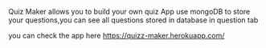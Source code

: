 Quiz Maker allows you to build your own quiz
App use mongoDB to store your questions,you can see all questions stored in database in question tab

you can check the app here https://quizz-maker.herokuapp.com/
